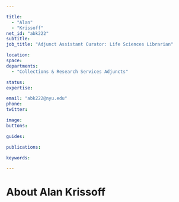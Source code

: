 ```yaml
---

title:
  - "Alan"
  - "Krissoff"
net_id: "abk222"
subtitle: 
job_title: "Adjunct Assistant Curator: Life Sciences Librarian"

location: 
space: 
departments:
  - "Collections & Research Services Adjuncts"

status: 
expertise:

email: "abk222@nyu.edu"
phone: 
twitter: 

image: 
buttons:

guides:

publications:

keywords:

---
```


# About Alan Krissoff


